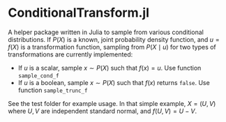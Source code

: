 # ConditionalTransform.jl

A helper package written in Julia to sample from various conditional distributions. If $P(X)$ is a known, joint probability density function, and $u = f(X)$ is a transformation function, sampling from $P(X \mid u)$ for two types of transformations are currently implemented:

* If $u$ is a scalar, sample $x \sim P(X)$ such that $f(x) = u$. Use function `sample_cond_f`
* If $u$ is a boolean, sample $x \sim P(X)$ such that $f(x)$ returns `false`. Use function `sample_trunc_f`

See the test folder for example usage. In that simple example, $X=(U, V)$ where $U, V$ are independent standard normal, and $f(U, V) = U - V$.
